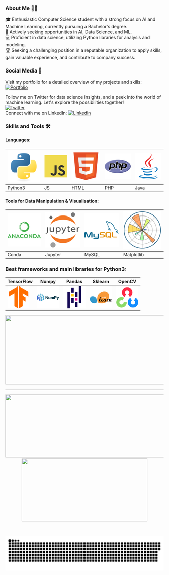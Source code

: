 ### About Me 👨‍💻

🎓 Enthusiastic Computer Science student with a strong focus on AI and Machine Learning, currently pursuing a Bachelor's degree.  
🚀 Actively seeking opportunities in AI, Data Science, and ML.  
💻 Proficient in data science, utilizing Python libraries for analysis and modeling.  
🏆 Seeking a challenging position in a reputable organization to apply skills, gain valuable experience, and contribute to company success.

### Social Media 📡

Visit my portfolio for a detailed overview of my projects and skills: [![Portfolio](https://img.shields.io/badge/Portfolio-Visit-brightgreen?style=for-the-badge&logo=github)](https://kartikbishnoi.github.io/)

Follow me on Twitter for data science insights, and a peek into the world of machine learning. Let's explore the possibilities together!  
[![Twitter](https://img.shields.io/twitter/url/https/twitter.com/Kartikkbishnoi.svg?style=social&label=Follow%20%40Kartikkbishnoi)](https://twitter.com/Kartikkbishnoi)  
Connect with me on LinkedIn: [![LinkedIn](https://img.shields.io/badge/LinkedIn-Connect-blue?style=for-the-badge&logo=linkedin)](https://www.linkedin.com/in/kartik-bishnoi-3504591a2/)

### Skills and Tools 🛠️

#### Languages:
| ![Python](https://github.com/devicons/devicon/blob/master/icons/python/python-original.svg) | ![JavaScript](https://github.com/devicons/devicon/blob/master/icons/javascript/javascript-original.svg) | ![HTML](https://github.com/devicons/devicon/blob/master/icons/html5/html5-original.svg) | ![PHP](https://github.com/devicons/devicon/blob/master/icons/php/php-original.svg) | ![Java](https://github.com/devicons/devicon/blob/master/icons/java/java-original.svg) |
|---------|----|------|-----|------|
| Python3 | JS | HTML | PHP | Java |

#### Tools for Data Manipulation & Visualisation:
| ![Conda](https://github.com/devicons/devicon/blob/master/icons/anaconda/anaconda-original-wordmark.svg) | ![Jupyter](https://github.com/devicons/devicon/blob/master/icons/jupyter/jupyter-original-wordmark.svg) | ![MySQL](https://github.com/devicons/devicon/blob/master/icons/mysql/mysql-original-wordmark.svg) | ![Matplotlib](https://github.com/devicons/devicon/blob/master/icons/matplotlib/matplotlib-original.svg) |
|--------|---------|-------|------------|
| Conda | Jupyter | MySQL | Matplotlib |



### Best frameworks and main libraries for Python3:

| TensorFlow | Numpy | Pandas | Sklearn | OpenCV |
|------------|-------|--------|---------|--------|
| <img src="https://github.com/devicons/devicon/blob/master/icons/tensorflow/tensorflow-original.svg" title="TensorFlow"  alt="TensorFlow" width="70" height="70"/> | <img src="https://github.com/devicons/devicon/blob/master/icons/numpy/numpy-original-wordmark.svg" title="Numpy" alt="Numpy" width="70" height="70"/> | <img src="https://github.com/devicons/devicon/blob/master/icons/pandas/pandas-original.svg" title="Pandas" alt="Pandas" width="70" height="70"/> | <img src="https://github.com/devicons/devicon/blob/master/icons/scikitlearn/scikitlearn-original.svg" title="sklearn" alt="sklearn" width="70" height="70"/> | <img src="https://github.com/devicons/devicon/blob/master/icons/opencv/opencv-original.svg" title="OpenCV" alt="OpenCV" width="70" height="70"/> |



<p align="center">
  <img width="800" height="220" src="https://streak-stats.demolab.com?user=KartikBishnoi&theme=highcontrast&hide_border=true&border_radius=5&card_width=800">
</p>


---




<p align="center">
  <img width="600" height="200" src="https://github-readme-stats.vercel.app/api?username=KartikBishnoi&show_icons=true&theme=vision-friendly-dark">
  <img width="400" height="200" src="https://github-readme-stats.vercel.app/api/top-langs/?username=KartikBishnoi&size_weight=0.0005&count_weight=0.3&layout=compact&theme=vision-friendly-dark">
</p>



 


<div id="header" align="center">
  <img src="https://komarev.com/ghpvc/?username=KartikBishnoi&style=for-the-badge&color=orange" alt=""/>
</div>

<p align="center">
 <img width="1000" src="github-snake.svg" alt="snake"/>
</p>


